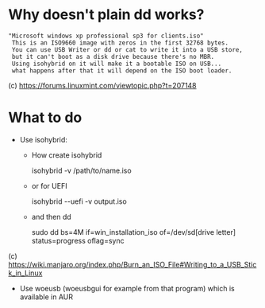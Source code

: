 # Why doesn't plain dd works?

    "Microsoft windows xp professional sp3 for clients.iso"
     This is an ISO9660 image with zeros in the first 32768 bytes.
     You can use USB Writer or dd or cat to write it into a USB store,
     but it can't boot as a disk drive because there's no MBR.
     Using isohybrid on it will make it a bootable ISO on USB...
     what happens after that it will depend on the ISO boot loader.

(c) https://forums.linuxmint.com/viewtopic.php?t=207148

# What to do

* Use isohybrid:

    * How create isohybrid

        isohybrid -v /path/to/name.iso

    * or for UEFI 

        isohybrid --uefi -v output.iso

    * and then dd

        sudo dd bs=4M if=win_installation_iso of=/dev/sd[drive letter] status=progress oflag=sync

(c) https://wiki.manjaro.org/index.php/Burn_an_ISO_File#Writing_to_a_USB_Stick_in_Linux

* Use woeusb (woeusbgui for example from that program) which is available in AUR
